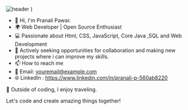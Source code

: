 ![header](https://github.com/Pranali9922/Pranali9922/assets/109171261/4d9578fa-bcf3-471d-854e-77a89cda8aa4)
)
- 👋 Hi, I'm Pranali Pawar.
- 🌍 Web  Developer | Open Source Enthusiast
- 💻 Passionate about Html, CSS, JavaScript, Core Java ,SQL and Web Development
- 🚀 Actively seeking opportunities for collaboration and  making new projects where i can improve my skills.  
- 📫 How to reach me
- 📧 Email: youremail@example.com
- 🌐 LinkedIn : https://www.linkedin.com/in/pranali-p-560ab8220

🌱 Outside of coding, I enjoy traveling.

Let's code and create amazing things together!

<!---
Pranali9922/Pranali9922 is a ✨ special ✨ repository because its `README.md` (this file) appears on your GitHub profile.
You can click the Preview link to take a look at your changes.
--->
